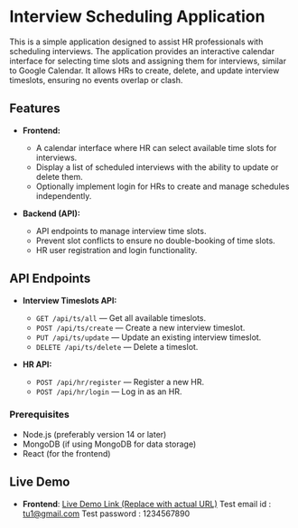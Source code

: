 
# Interview Scheduling Application

This is a simple application designed to assist HR professionals with scheduling interviews. The application provides an interactive calendar interface for selecting time slots and assigning them for interviews, similar to Google Calendar. It allows HRs to create, delete, and update interview timeslots, ensuring no events overlap or clash.

## Features

- **Frontend:**
  - A calendar interface where HR can select available time slots for interviews.
  - Display a list of scheduled interviews with the ability to update or delete them.
  - Optionally implement login for HRs to create and manage schedules independently.

- **Backend (API):**
  - API endpoints to manage interview time slots.
  - Prevent slot conflicts to ensure no double-booking of time slots.
  - HR user registration and login functionality.

## API Endpoints

- **Interview Timeslots API:**
  - `GET /api/ts/all` — Get all available timeslots.
  - `POST /api/ts/create` — Create a new interview timeslot.
  - `PUT /api/ts/update` — Update an existing interview timeslot.
  - `DELETE /api/ts/delete` — Delete a timeslot.

- **HR API:**
  - `POST /api/hr/register` — Register a new HR.
  - `POST /api/hr/login` — Log in as an HR.


### Prerequisites

- Node.js (preferably version 14 or later)
- MongoDB (if using MongoDB for data storage)
- React (for the frontend)


## Live Demo

- **Frontend**: [Live Demo Link (Replace with actual URL)](https://interview-task-wy45.onrender.com)
Test email id : tu1@gmail.com 
Test password : 1234567890
